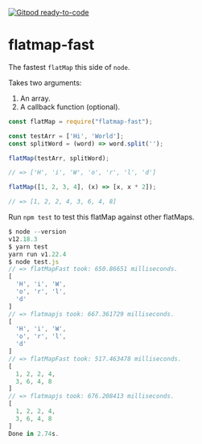 [![Gitpod ready-to-code](https://img.shields.io/badge/Gitpod-ready--to--code-blue?logo=gitpod)](https://gitpod.io/#https://github.com/ryanpcmcquen/flatmap-fast)

# flatmap-fast

The fastest `flatMap` this side of `node`.

Takes two arguments:

  1. An array.
  2. A callback function (optional).

```javascript
const flatMap = require("flatmap-fast");

const testArr = ['Hi', 'World'];
const splitWord = (word) => word.split('');

flatMap(testArr, splitWord);

// => ['H', 'i', 'W', 'o', 'r', 'l', 'd']

flatMap([1, 2, 3, 4], (x) => [x, x * 2]);

// => [1, 2, 2, 4, 3, 6, 4, 8]
```

Run `npm test` to test this flatMap against other flatMaps.

```javascript
$ node --version
v12.18.3
$ yarn test
yarn run v1.22.4
$ node test.js
// => flatMapFast took: 650.86651 milliseconds.
[
  'H', 'i', 'W',
  'o', 'r', 'l',
  'd'
]
// => flatmapjs took: 667.361729 milliseconds.
[
  'H', 'i', 'W',
  'o', 'r', 'l',
  'd'
]
// => flatMapFast took: 517.463478 milliseconds.
[
  1, 2, 2, 4,
  3, 6, 4, 8
]
// => flatmapjs took: 676.208413 milliseconds.
[
  1, 2, 2, 4,
  3, 6, 4, 8
]
Done in 2.74s.
```


